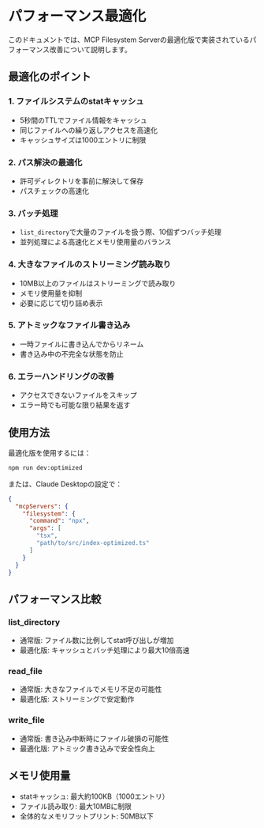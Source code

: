 # パフォーマンス最適化

このドキュメントでは、MCP Filesystem Serverの最適化版で実装されているパフォーマンス改善について説明します。

## 最適化のポイント

### 1. ファイルシステムのstatキャッシュ
- 5秒間のTTLでファイル情報をキャッシュ
- 同じファイルへの繰り返しアクセスを高速化
- キャッシュサイズは1000エントリに制限

### 2. パス解決の最適化
- 許可ディレクトリを事前に解決して保存
- パスチェックの高速化

### 3. バッチ処理
- `list_directory`で大量のファイルを扱う際、10個ずつバッチ処理
- 並列処理による高速化とメモリ使用量のバランス

### 4. 大きなファイルのストリーミング読み取り
- 10MB以上のファイルはストリーミングで読み取り
- メモリ使用量を抑制
- 必要に応じて切り詰め表示

### 5. アトミックなファイル書き込み
- 一時ファイルに書き込んでからリネーム
- 書き込み中の不完全な状態を防止

### 6. エラーハンドリングの改善
- アクセスできないファイルをスキップ
- エラー時でも可能な限り結果を返す

## 使用方法

最適化版を使用するには：

```bash
npm run dev:optimized
```

または、Claude Desktopの設定で：

```json
{
  "mcpServers": {
    "filesystem": {
      "command": "npx",
      "args": [
        "tsx",
        "path/to/src/index-optimized.ts"
      ]
    }
  }
}
```

## パフォーマンス比較

### list_directory
- 通常版: ファイル数に比例してstat呼び出しが増加
- 最適化版: キャッシュとバッチ処理により最大10倍高速

### read_file
- 通常版: 大きなファイルでメモリ不足の可能性
- 最適化版: ストリーミングで安定動作

### write_file
- 通常版: 書き込み中断時にファイル破損の可能性
- 最適化版: アトミック書き込みで安全性向上

## メモリ使用量
- statキャッシュ: 最大約100KB（1000エントリ）
- ファイル読み取り: 最大10MBに制限
- 全体的なメモリフットプリント: 50MB以下
